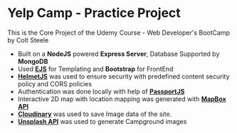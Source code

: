 # Yelp Camp - Practice Project
This is the Core Project of the Udemy Course - Web Developer's BootCamp by Colt Steele

- Built on a **NodeJS** powered **Express Server**, Database Supported by **MongoDB**
- Used **[EJS](https://ejs.co/#docs)** for Templating and **Bootstrap** for FrontEnd
- **[HelmetJS](https://helmetjs.github.io/)** was used to ensure security with predefined content security policy and CORS policies 
- Authentication was done locally with help of **[PassportJS](https://www.passportjs.org/docs/)**
- Interactive 2D map with location mapping was generated with **[MapBox API](https://docs.mapbox.com/api/overview/)**
- **[Cloudinary](https://cloudinary.com/documentation)** was used to save Image data of the site.
- **[Unsplash API](https://unsplash.com/documentation)** was used to generate Campground images
